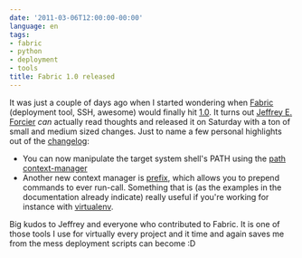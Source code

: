```yaml
---
date: '2011-03-06T12:00:00-00:00'
language: en
tags:
- fabric
- python
- deployment
- tools
title: Fabric 1.0 released
---
```



It was just a couple of days ago when I started wondering when [Fabric][fab]
(deployment tool, SSH, awesome) would finally hit [1.0][1.0]. It turns out [Jeffrey
E.  Forcier][jef] *can* actually read thoughts and released it on Saturday with a
ton of small and medium sized changes. Just to name a few personal highlights
out of the [changelog][log]:

* You can now manipulate the target system shell's PATH using the [path
  context-manager][path]
* Another new context manager is [prefix][prefix], which allows you to prepend commands
  to ever run-call. Something that is (as the examples in the documentation
  already indicate) really useful if you're working for instance with
  [virtualenv][venv].

Big kudos to Jeffrey and everyone who contributed to Fabric. It is one of
those tools I use for virtually every project and it time and again saves me
from the mess deployment scripts can become :D

[log]: http://docs.fabfile.org/en/1.0.0/changes/1.0.html
[fab]: http://fabfile.org
[path]: http://docs.fabfile.org/en/1.0.0/api/core/context_managers.html#fabric.context_managers.path
[prefix]: http://docs.fabfile.org/en/1.0.0/api/core/context_managers.html#fabric.context_managers.prefix
[venv]: http://pypi.python.org/pypi/virtualenv
[jef]: http://bitprophet.org/
[1.0]: http://pypi.python.org/pypi/Fabric/1.0.0
